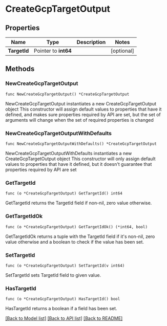 # CreateGcpTargetOutput

## Properties

Name | Type | Description | Notes
------------ | ------------- | ------------- | -------------
**TargetId** | Pointer to **int64** |  | [optional] 

## Methods

### NewCreateGcpTargetOutput

`func NewCreateGcpTargetOutput() *CreateGcpTargetOutput`

NewCreateGcpTargetOutput instantiates a new CreateGcpTargetOutput object
This constructor will assign default values to properties that have it defined,
and makes sure properties required by API are set, but the set of arguments
will change when the set of required properties is changed

### NewCreateGcpTargetOutputWithDefaults

`func NewCreateGcpTargetOutputWithDefaults() *CreateGcpTargetOutput`

NewCreateGcpTargetOutputWithDefaults instantiates a new CreateGcpTargetOutput object
This constructor will only assign default values to properties that have it defined,
but it doesn't guarantee that properties required by API are set

### GetTargetId

`func (o *CreateGcpTargetOutput) GetTargetId() int64`

GetTargetId returns the TargetId field if non-nil, zero value otherwise.

### GetTargetIdOk

`func (o *CreateGcpTargetOutput) GetTargetIdOk() (*int64, bool)`

GetTargetIdOk returns a tuple with the TargetId field if it's non-nil, zero value otherwise
and a boolean to check if the value has been set.

### SetTargetId

`func (o *CreateGcpTargetOutput) SetTargetId(v int64)`

SetTargetId sets TargetId field to given value.

### HasTargetId

`func (o *CreateGcpTargetOutput) HasTargetId() bool`

HasTargetId returns a boolean if a field has been set.


[[Back to Model list]](../README.md#documentation-for-models) [[Back to API list]](../README.md#documentation-for-api-endpoints) [[Back to README]](../README.md)


